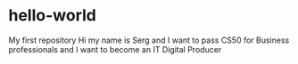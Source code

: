 # hello-world
My first repository
Hi my name is Serg and I want to pass CS50 for Business professionals
and I want to become an IT Digital Producer
